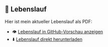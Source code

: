 ## 📄 Lebenslauf

Hier ist mein aktueller Lebenslauf als PDF:

- 👁️ [Lebenslauf in GitHub-Vorschau anzeigen](https://github.com/thanhtuanh/bewerbung/blob/main/Lebenslauf.pdf)  
- ⬇️ [Lebenslauf direkt herunterladen](https://github.com/thanhtuanh/bewerbung/raw/main/Lebenslauf.pdf)

